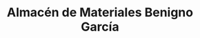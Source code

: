 ---
title: "Almacén de Materiales Benigno García"
url: /tamames/almacen-de-materiales-benigno-garcia/
shop: Eisenwaren
---